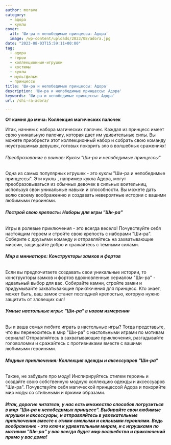```yaml
---
author: morava
category:
  - адора
  - куклы
cover:
  alt: 'Ши-ра и непобедимые принцессы: Адора'
  image: /wp-content/uploads/2023/08/adora.jpg
date: "2023-08-03T15:59:11+00:00"
tag:
  - адора
  - герои
  - коллекционные-игрушки
  - костюмы
  - куклы
  - мультфильм
  - принцессы
title: 'Ши-ра и непобедимые принцессы: Адора'
description: 'Ши-ра и непобедимые принцессы: Адора'
keywords: 'Ши-ра и непобедимые принцессы: Адора'
url: /shi-ra-adora/

---
```

**От камня до меча: Коллекция магических палочек**

Итак, начнем с набора магических палочек. Каждая из принцесс имеет свою уникальную палочку, которая дает им удивительные силы. Вы можете приобрести этот коллекционный набор и собрать свою команду неустрашимых девушек, готовых покорить зло в волшебных сражениях!

###### Преобразование в воинов: Куклы "Ши-ра и непобедимые принцессы"

Одна из самых популярных игрушек \- это куклы "Ши-ра и непобедимые принцессы". Эти куклы , например кукла Адора, могут преобразовываться из обычных девочек в сильных воительниц, используя свои уникальные навыки и способности. Вы можете дать волю своему воображению и создавать невероятные истории с вашими любимыми героинями.

###### **Построй свою крепость: Наборы для игры "Ши-ра"**

Игры в ролевые приключения \- это всегда весело! Почувствуйте себя настоящим героем и стройте свою крепость с наборами "Ши-ра". Соберите с друзьями команду и отправляйтесь на захватывающие миссии, защищайте добро и сражайтесь с темными силами.

###### **Мир в миниатюре: Конструкторы замков и фортов**

Если вы предпочитаете создавать свои уникальные истории, то конструкторы замков и фортов вдохновленные сериалом "Ши\-ра" \- идеальный выбор для вас. Собирайте камни, стройте замки и придумывайте захватывающие приключения для принцесс. Кто знает, может быть, ваш замок станет последней крепостью, которую нужно защитить от зловещих сил!

###### **Умные настольные игры: "Ши-ра" в новом измерении**

Вы и ваша семья любите играть в настольные игры? Тогда представьте, что вы переноситесь в мир "Ши-ра" с настольными играми по мотивам сериала! Отправляйтесь в захватывающие приключения, разгадывайте головоломки и сражайтесь с противниками вместе с вашими любимыми героинями.

###### **Модные приключения: Коллекция одежды и аксессуаров "Ши-ра"**

Также, не забудьте про моду! Инспирируйтесь стилем героинь и создайте свою собственную модную коллекцию одежды и аксессуаров "Ши-ра". Почувствуйте себя магической принцессой Адора и покоряйте мир моды со стильными и яркими образами.

###### **Итак, дорогие читатели, у нас есть множество способов погрузиться в мир "Ши\-ра и непобедимых принцесс". Выбирайте свои любимые игрушки и аксессуары, и отправляйтесь в увлекательные приключения вместе с этими смелыми и сильными героинями. Ведь воображение \- это ключ к удивительным мирам, и с игрушками по мотивам "Ши-ра" у вас всегда будет мир волшебства и приключений прямо у вас дома!**
